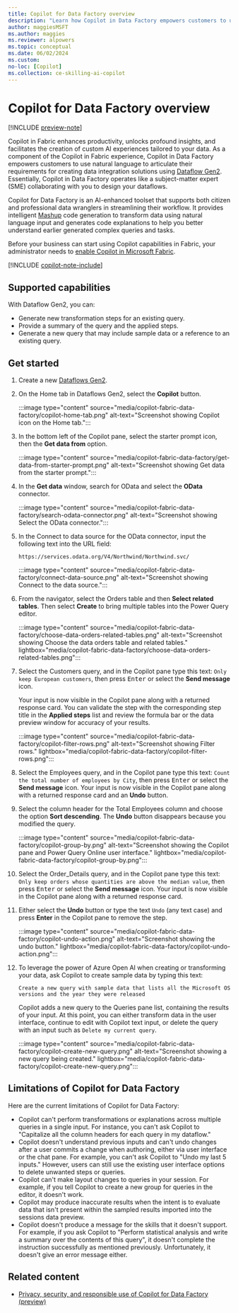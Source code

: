 ```yaml
---
title: Copilot for Data Factory overview
description: "Learn how Copilot in Data Factory empowers customers to use natural language to articulate their requirements for creating data integration solutions."
author: maggiesMSFT
ms.author: maggies
ms.reviewer: alpowers
ms.topic: conceptual
ms.date: 06/02/2024
ms.custom: 
no-loc: [Copilot]
ms.collection: ce-skilling-ai-copilot
---
```

# Copilot for Data Factory overview

[!INCLUDE [preview-note](../includes/feature-preview-note.md)]

Copilot in Fabric enhances productivity, unlocks profound insights, and facilitates the creation of custom AI experiences tailored to your data. As a component of the Copilot in Fabric experience, Copilot in Data Factory empowers customers to use natural language to articulate their requirements for creating data integration solutions using [Dataflow Gen2](../data-factory/data-factory-overview.md#dataflows).  Essentially, Copilot in Data Factory operates like a subject-matter expert (SME) collaborating with you to design your dataflows.

Copilot for Data Factory is an AI-enhanced toolset that supports both citizen and professional data wranglers in streamlining their workflow. It provides intelligent [Mashup](/powerquery-m/m-spec-introduction) code generation to transform data using natural language input and generates code explanations to help you better understand earlier generated complex queries and tasks.

Before your business can start using Copilot capabilities in Fabric, your administrator needs to [enable Copilot in Microsoft Fabric](copilot-fabric-overview.md#enable-copilot).

[!INCLUDE [copilot-note-include](../includes/copilot-note-include.md)]

## Supported capabilities

With Dataflow Gen2, you can:

- Generate new transformation steps for an existing query.
- Provide a summary of the query and the applied steps.
- Generate a new query that may include sample data or a reference to an existing query.

## Get started

1. Create a new [Dataflows Gen2](../data-factory/tutorial-end-to-end-dataflow.md).
1. On the Home tab in Dataflows Gen2, select the **Copilot** button.

    :::image type="content" source="media/copilot-fabric-data-factory/copilot-home-tab.png" alt-text="Screenshot showing Copilot icon on the Home tab.":::

1. In the bottom left of the Copilot pane, select the starter prompt icon, then the **Get data from** option.

    :::image type="content" source="media/copilot-fabric-data-factory/get-data-from-starter-prompt.png" alt-text="Screenshot showing Get data from the starter prompt.":::

1. In the **Get data** window, search for OData and select the **OData** connector.

    :::image type="content" source="media/copilot-fabric-data-factory/search-odata-connector.png" alt-text="Screenshot showing Select the OData connector.":::

1. In the Connect to data source for the OData connector, input the following text into the URL field:

    ```
    https://services.odata.org/V4/Northwind/Northwind.svc/
    ```

    :::image type="content" source="media/copilot-fabric-data-factory/connect-data-source.png" alt-text="Screenshot showing Connect to the data source.":::

1. From the navigator, select the Orders table and then **Select related tables**. Then select **Create** to bring multiple tables into the Power Query editor.
 
    :::image type="content" source="media/copilot-fabric-data-factory/choose-data-orders-related-tables.png" alt-text="Screenshot showing Choose the data orders table and related tables." lightbox="media/copilot-fabric-data-factory/choose-data-orders-related-tables.png":::

1. Select the Customers query, and in the Copilot pane type this text: ```Only keep European customers```, then press <kbd>Enter</kbd> or select the **Send message** icon. 

    Your input is now visible in the Copilot pane along with a returned response card. You can validate the step with the corresponding step title in the **Applied steps** list and review the formula bar or the data preview window for accuracy of your results.
 
    :::image type="content" source="media/copilot-fabric-data-factory/copilot-filter-rows.png" alt-text="Screenshot showing Filter rows." lightbox="media/copilot-fabric-data-factory/copilot-filter-rows.png":::

1. Select the Employees query, and in the Copilot pane type this text: ```Count the total number of employees by City```, then press <kbd>Enter</kbd> or select the **Send message** icon. Your input is now visible in the Copilot pane along with a returned response card and an **Undo** button.
1. Select the column header for the Total Employees column and choose the option **Sort descending**. The **Undo** button disappears because you modified the query.

    :::image type="content" source="media/copilot-fabric-data-factory/copilot-group-by.png" alt-text="Screenshot showing the Copilot pane and Power Query Online user interface." lightbox="media/copilot-fabric-data-factory/copilot-group-by.png":::
 
1. Select the Order_Details query, and in the Copilot pane type this text: ```Only keep orders whose quantities are above the median value```, then press <kbd>Enter</kbd> or select the **Send message** icon. Your input is now visible in the Copilot pane along with a returned response card. 
1. Either select the **Undo** button or type the text ```Undo``` (any text case) and press **Enter** in the Copilot pane to remove the step.

    :::image type="content" source="media/copilot-fabric-data-factory/copilot-undo-action.png" alt-text="Screenshot showing the undo button." lightbox="media/copilot-fabric-data-factory/copilot-undo-action.png":::
 
1. To leverage the power of Azure Open AI when creating or transforming your data, ask Copilot to create sample data by typing this text:

    ```Create a new query with sample data that lists all the Microsoft OS versions and the year they were released```

    Copilot adds a new query to the Queries pane list, containing the results of your input. At this point, you can either transform data in the user interface, continue to edit with Copilot text input, or delete the query with an input such as ```Delete my current query```.

    :::image type="content" source="media/copilot-fabric-data-factory/copilot-create-new-query.png" alt-text="Screenshot showing a new query being created." lightbox="media/copilot-fabric-data-factory/copilot-create-new-query.png":::

## Limitations of Copilot for Data Factory

Here are the current limitations of Copilot for Data Factory:

- Copilot can't perform transformations or explanations across multiple queries in a single input. For instance, you can't ask Copilot to "Capitalize all the column headers for each query in my dataflow."
- Copilot doesn't understand previous inputs and can't undo changes after a user commits a change when authoring, either via user interface or the chat pane. For example, you can't ask Copilot to "Undo my last 5 inputs." However, users can still use the existing user interface options to delete unwanted steps or queries.
- Copilot can't make layout changes to queries in your session. For example, if you tell Copilot to create a new group for queries in the editor, it doesn't work.
- Copilot may produce inaccurate results when the intent is to evaluate data that isn't present within the sampled results imported into the sessions data preview.
- Copilot doesn't produce a message for the skills that it doesn't support. For example, if you ask Copilot to "Perform statistical analysis and write a summary over the contents of this query", it doesn't complete the instruction successfully as mentioned previously. Unfortunately, it doesn't give an error message either.

## Related content

- [Privacy, security, and responsible use of Copilot for Data Factory (preview)](copilot-data-factory-privacy-security.md)

